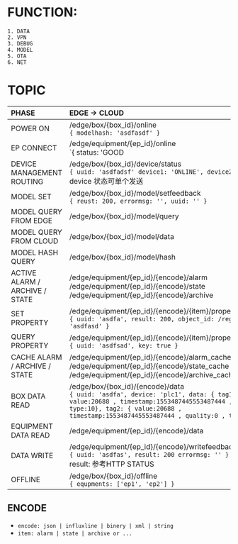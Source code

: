 # FUNCTION:
	1. DATA
	2. VPN
	3. DEBUG
	4. MODEL
	5. OTA
	6. NET

# TOPIC
| PHASE | EDGE -> CLOUD | CLOUD -> EDGE |
| :--- | :--- | :--- |
| POWER ON | /edge/box/{box_id}/online<br>`{ modelhash: 'asdfasdf' }` | |
| EP CONNECT | /edge/equipment/{ep_id}/online<br>`{ status: 'GOOD | BAD | LOST' }` | |
| DEVICE MANAGEMENT ROUTING | /edge/box/{box_id}/device/status<br>`{ uuid: 'asdfadsf' device1: 'ONLINE', device2: 'LOST', }`<br>device 状态可单个发送 | /cloud/box/{box_id}/device/diagnose<br>`{ uuid: 'sdfasdf', device: /sdfs/; }` |
| MODEL SET | /edge/box/{box_id}/model/setfeedback<br>`{ reust: 200, errormsg: '', uuid: '' }` | /cloud/box/{box_id}/model/set<br>`{ uuid: 'sdfs', hash: '', model: {} }` |
| MODEL QUERY FROM EDGE | /edge/box/{box_id}/model/query | /cloud/box/{box_id}/model/data |
| MODEL QUERY FROM CLOUD | /edge/box/{box_id}/model/data | /cloud/box/{box_id}/model/query |
| MODEL HASH QUERY | /edge/box/{box_id}/model/hash | /cloud/box/{box_id}/model/hashquery |
| ACTIVE ALARM / ARCHIVE / STATE | /edge/equipment/{ep_id}/{encode}/alarm<br>/edge/equipment/{ep_id}/{encode}/state<br>/edge/equipment/{ep_id}/{encode}/archive<br> | |
| SET PROPERTY | /edge/equipment/{ep_id}/{encode}/{item}/property/setfeedback<br>`{ uuid: 'asdfa', result: 200, object_id: /regex/, errormsg: 'asdfasd' }` | /cloud/equipment/{ep_id}/{encode}/{item}/property/set<br>`{ uuit: 'asdfa', object_id: /regex/, enable: true or false }` |
| QUERY PROPERTY | /edge/equipment/{ep_id}/{encode}/{item}/property/data<br>`{ uuid: 'asdfsad', key: true }` | /cloud/equipment/{ep_id}/{encode}/{item}/property/query<br>`{ uuid: 'asdfasd', object_id: /regex/, }` |
| CACHE ALARM / ARCHIVE / STATE | /edge/equipment/{ep_id}/{encode}/alarm_cache<br>/edge/equipment/{ep_id}/{encode}/state_cache<br>/edge/equipment/{ep_id}/{encode}/archive_cache | |
| BOX DATA READ | /edge/box/{box_id}/{encode}/data<br>`{ uuid: 'asdfa', device: 'plc1', data: { tag1: { value:20688 , timestamp:1553487445553487444 , quality:0 , type:10}, tag2: { value:20688 , timestamp:1553487445553487444 , quality:0 , type:10} } }` | /cloud/box/{box_id}/{encode}/read<br>`{ uuid: 'asdfa', device: 'plc1', tags: /*/ }`<br>只读一次 |
| EQUIPMENT DATA READ | /edge/equipment/{ep_id}/{encode}/data | /cloud/equipment/{ep_id}/{encode}/read<br>`{ uuid: 'sadf', interval: 10000, etag: /*/}` |
| DATA WRITE | /edge/equipment/{ep_id}/{encode}/writefeedback<br>`{ uuid: 'asdfas', result: 200 errormsg: '' }`<br>result: 参考HTTP STATUS | /cloud/equipment/{ep_id}/{encode}/write<br>`{ uuid: 'asdfasdf', etagName: 'etag1', value: 2000 }` |
| OFFLINE | /edge/box/{box_id}/offline<br>`{ equpments: ['ep1', 'ep2'] }` | |

## ENCODE
- `encode: json | influxline | binery | xml | string`
- `item: alarm | state | archive or ...`